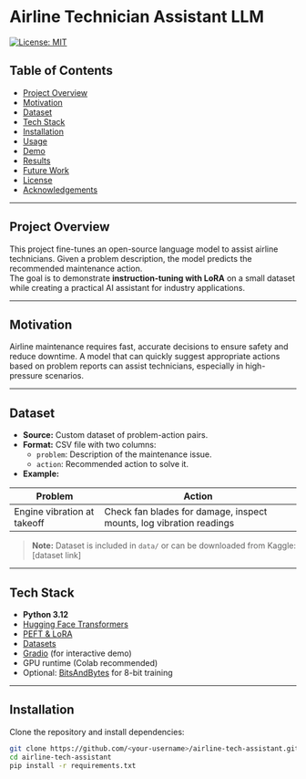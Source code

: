 # Airline Technician Assistant LLM

[![License: MIT](https://img.shields.io/badge/License-MIT-yellow.svg)](LICENSE)

## Table of Contents
- [Project Overview](#project-overview)
- [Motivation](#motivation)
- [Dataset](#dataset)
- [Tech Stack](#tech-stack)
- [Installation](#installation)
- [Usage](#usage)
- [Demo](#demo)
- [Results](#results)
- [Future Work](#future-work)
- [License](#license)
- [Acknowledgements](#acknowledgements)

---

## Project Overview
This project fine-tunes an open-source language model to assist airline technicians. Given a problem description, the model predicts the recommended maintenance action.  
The goal is to demonstrate **instruction-tuning with LoRA** on a small dataset while creating a practical AI assistant for industry applications.

---

## Motivation
Airline maintenance requires fast, accurate decisions to ensure safety and reduce downtime. A model that can quickly suggest appropriate actions based on problem reports can assist technicians, especially in high-pressure scenarios.

---

## Dataset
- **Source:** Custom dataset of problem-action pairs.
- **Format:** CSV file with two columns:
  - `problem`: Description of the maintenance issue.
  - `action`: Recommended action to solve it.
- **Example:**

| Problem | Action |
|---------|--------|
| Engine vibration at takeoff | Check fan blades for damage, inspect mounts, log vibration readings |

> **Note:** Dataset is included in `data/` or can be downloaded from Kaggle: [dataset link]

---

## Tech Stack
- **Python 3.12**
- [Hugging Face Transformers](https://huggingface.co/docs/transformers/index)
- [PEFT & LoRA](https://github.com/huggingface/peft)
- [Datasets](https://huggingface.co/docs/datasets/)
- [Gradio](https://gradio.app/) (for interactive demo)
- GPU runtime (Colab recommended)
- Optional: [BitsAndBytes](https://github.com/TimDettmers/bitsandbytes) for 8-bit training

---

## Installation
Clone the repository and install dependencies:

```bash
git clone https://github.com/<your-username>/airline-tech-assistant.git
cd airline-tech-assistant
pip install -r requirements.txt
